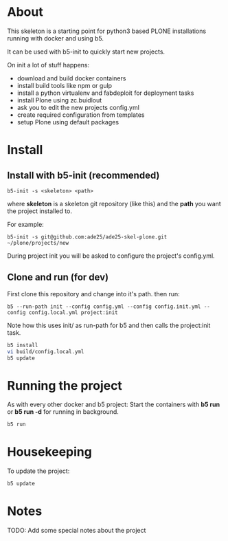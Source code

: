 # About

This skeleton is a starting point for python3 based PLONE installations running with docker and using b5.

It can be used with b5-init to quickly start new projects.

On init a lot of stuff happens:

* download and build docker containers
* install build tools like npm or gulp
* install a python virtualenv and fabdeploit for deployment tasks
* install Plone using zc.buidlout
* ask you to edit the new projects config.yml
* create required configuration from templates
* setup Plone using default packages


# Install

## Install with b5-init (recommended)

```
b5-init -s <skeleton> <path>
```

where **skeleton** is a skeleton git repository (like this) and the **path** you want the project installed to.

For example:

```
b5-init -s git@github.com:ade25/ade25-skel-plone.git ~/plone/projects/new
```


During project init you will be asked to configure the project's config.yml.

## Clone and run (for dev)

First clone this repository and change into it's path. then run:

```
b5 --run-path init --config config.yml --config config.init.yml --config config.local.yml project:init
```

Note how this uses init/ as run-path for b5 and then calls the project:init task.

```bash
b5 install
vi build/config.local.yml
b5 update
```

# Running the project

As with every other docker and b5 project:
Start the containers with **b5 run** or **b5 run -d** for running in background.

```bash
b5 run
```

# Housekeeping

To update the project:

```bash
b5 update
```

# Notes

TODO: Add some special notes about the project
